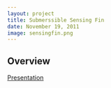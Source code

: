 ```yaml
---
layout: project
title: Submerssible Sensing Fin
date: November 19, 2011
image: sensingfin.png
---
```


## Overview

[Presentation](https://github.com/mahdiehnejati/portfolio/blob/gh-pages/public/documents/sensingfin.pptx)